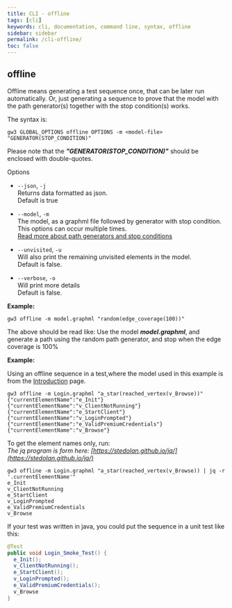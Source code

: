 ```yaml
---
title: CLI - offline
tags: [cli]
keywords: cli, documentation, command line, syntax, offline
sidebar: sidebar
permalink: /cli-offline/
toc: false
---
```



## offline

Offline means generating a test sequence once, that can be later run automatically. Or, just generating a sequence to prove that the model with the path generator(s) together with the stop condition(s) works.

The syntax is:

```
gw3 GLOBAL_OPTIONS offline OPTIONS -m <model-file> "GENERATOR(STOP_CONDITION)"
```

Please note that the ***"GENERATOR(STOP_CONDITION)"*** should be enclosed with double-quotes.

Options

* `--json`, `-j`<br>
Returns data formatted as json.<br>
Default is true

* `--model`, `-m`<br>
The model, as a graphml file followed by generator with stop condition.<br>
This options can occur multiple times.<br>
[Read more about path generators and stop conditions](/generators_and_stop_conditions)

* `--unvisited`, `-u`<br>
Will also print the remaining unvisited elements in the model.<br>
Default is false.

* `--verbose`, `-o`<br>
Will print more details<br>
Default is false.

**Example:**<br>
```
gw3 offline -m model.graphml "random(edge_coverage(100))"
```

The above should be read like: Use the model ***model.graphml***, and generate a path using the random path generator,
and stop when the edge coverage is 100%

**Example:**<br>

Using an offline sequence in a test,where the model used in this example is from the [Introduction](/introduction) page.

```
gw3 offline -m Login.graphml "a_star(reached_vertex(v_Browse))"
{"currentElementName":"e_Init"}
{"currentElementName":"v_ClientNotRunning"}
{"currentElementName":"e_StartClient"}
{"currentElementName":"v_LoginPrompted"}
{"currentElementName":"e_ValidPremiumCredentials"}
{"currentElementName":"v_Browse"}
```

To get the element names only, run:<br>
_The jq program is form here: [https://stedolan.github.io/jq/](https://stedolan.github.io/jq/)_ 

```
gw3 offline -m Login.graphml "a_star(reached_vertex(v_Browse)) | jq -r '.currentElementName'"
e_Init
v_ClientNotRunning
e_StartClient
v_LoginPrompted
e_ValidPremiumCredentials
v_Browse
```

If your test was written in java, you could put the sequence in a unit test like this:

```java
@Test
public void Login_Smoke_Test() {
  e_Init();
  v_ClientNotRunning();
  e_StartClient();
  v_LoginPrompted();
  e_ValidPremiumCredentials();
  v_Browse
}
```